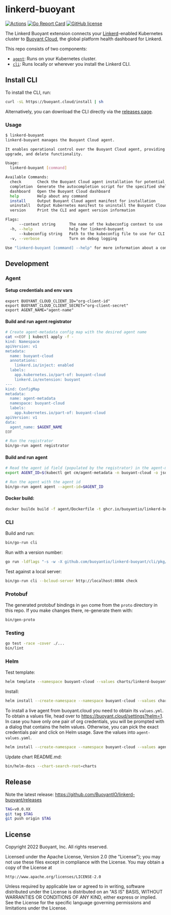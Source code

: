 # linkerd-buoyant

[![Actions](https://github.com/BuoyantIO/linkerd-buoyant/actions/workflows/actions.yml/badge.svg)](https://github.com/BuoyantIO/linkerd-buoyant/actions/workflows/actions.yml)
[![Go Report Card](https://goreportcard.com/badge/github.com/buoyantio/linkerd-buoyant)](https://goreportcard.com/report/github.com/buoyantio/linkerd-buoyant)
[![GitHub license](https://img.shields.io/github/license/buoyantio/linkerd-buoyant.svg)](LICENSE)

The Linkerd Buoyant extension connects your
[Linkerd](https://linkerd.io)-enabled Kubernetes cluster to
[Buoyant Cloud](https://buoyant.io/cloud), the global platform health dashboard for
Linkerd.

This repo consists of two components:
- [`agent`](agent): Runs on your Kubernetes cluster.
- [`cli`](cli): Runs locally or wherever you install the Linkerd CLI.

## Install CLI

To install the CLI, run:

```bash
curl -sL https://buoyant.cloud/install | sh
```

Alternatively, you can download the CLI directly via the
[releases page](https://github.com/BuoyantIO/linkerd-buoyant/releases).

### Usage

```bash
$ linkerd-buoyant
linkerd-buoyant manages the Buoyant Cloud agent.

It enables operational control over the Buoyant Cloud agent, providing install,
upgrade, and delete functionality.

Usage:
  linkerd-buoyant [command]

Available Commands:
  check       Check the Buoyant Cloud agent installation for potential problems
  completion  Generate the autocompletion script for the specified shell
  dashboard   Open the Buoyant Cloud dashboard
  help        Help about any command
  install     Output Buoyant Cloud agent manifest for installation
  uninstall   Output Kubernetes manifest to uninstall the Buoyant Cloud agent
  version     Print the CLI and agent version information

Flags:
      --context string      The name of the kubeconfig context to use
  -h, --help                help for linkerd-buoyant
      --kubeconfig string   Path to the kubeconfig file to use for CLI requests (default "/home/sig/.kube/config")
  -v, --verbose             Turn on debug logging

Use "linkerd-buoyant [command] --help" for more information about a command.
```

## Development

### Agent

#### Setup credentials and env vars

```
export BUOYANT_CLOUD_CLIENT_ID="org-client-id"
export BUOYANT_CLOUD_CLIENT_SECRET="org-client-secret"
export AGENT_NAME="agent-name"
```

#### Build and run agent registrator
```bash
# Create agent-metadata config map with the desired agent name
cat <<EOF | kubectl apply -f -
kind: Namespace
apiVersion: v1
metadata:
  name: buoyant-cloud
  annotations:
    linkerd.io/inject: enabled
  labels:
    app.kubernetes.io/part-of: buoyant-cloud
    linkerd.io/extension: buoyant
---
kind: ConfigMap
metadata:
  name: agent-metadata
  namespace: buoyant-cloud
  labels:
    app.kubernetes.io/part-of: buoyant-cloud
apiVersion: v1
data:
  agent_name: $AGENT_NAME
EOF

# Run the registrator
bin/go-run agent registrator
```

#### Build and run agent
```bash
# Read the agent id field (populated by the registrator) in the agent-metadata config map
export AGENT_ID=$(kubectl get cm/agent-metadata -n buoyant-cloud -o jsonpath='{.data.agent_id}')

# Run the agent with the agent id
bin/go-run agent agent --agent-id=$AGENT_ID
```

#### Docker build:
```bash
docker buildx build -f agent/Dockerfile -t ghcr.io/buoyantio/linkerd-buoyant:latest .
```

### CLI

Build and run:
```bash
bin/go-run cli
```

Run with a version number:
```bash
go run -ldflags "-s -w -X github.com/buoyantio/linkerd-buoyant/cli/pkg/version.Version=vX.Y.Z" cli/main.go version
```

Test against a local server:
```bash
bin/go-run cli --bcloud-server http://localhost:8084 check
```

### Protobuf

The generated protobuf bindings in `gen` come from the `proto` directory in this
repo. If you make changes there, re-generate them with:

```bash
bin/gen-proto
```

### Testing

```bash
go test -race -cover ./...
bin/lint
```

### Helm

Test template:
```bash
helm template --namespace buoyant-cloud --values charts/linkerd-buoyant/ci/fake-values.yaml linkerd-buoyant charts/linkerd-buoyant
```

Install:
```bash
helm install --create-namespace --namespace buoyant-cloud --values charts/linkerd-buoyant/ci/fake-values.yaml linkerd-buoyant charts/linkerd-buoyant
```

To install a live agent from buoyant.cloud you need to obtain its
`values.yml`. To obtain a values file, head over to
https://buoyant.cloud/settings?helm=1. In case you have only one pair
of org credentials, you will be prompted with a dialog that contains
the helm values. Otherwise, you can pick the exact credentials pair and
click on Helm usage. Save the values into `agent-values.yaml`.
```bash
helm install --create-namespace --namespace buoyant-cloud --values agent-values.yaml --set metadata.agentName=$AGENT_NAME linkerd-buoyant charts/linkerd-buoyant
```

Update chart README.md:
```bash
bin/helm-docs --chart-search-root=charts
```

## Release

Note the latest release:
https://github.com/BuoyantIO/linkerd-buoyant/releases

```bash
TAG=v0.0.XX
git tag $TAG
git push origin $TAG
```

## License

Copyright 2022 Buoyant, Inc. All rights reserved.

Licensed under the Apache License, Version 2.0 (the "License"); you may not use
these files except in compliance with the License. You may obtain a copy of the
License at

    http://www.apache.org/licenses/LICENSE-2.0

Unless required by applicable law or agreed to in writing, software distributed
under the License is distributed on an "AS IS" BASIS, WITHOUT WARRANTIES OR
CONDITIONS OF ANY KIND, either express or implied. See the License for the
specific language governing permissions and limitations under the License.
